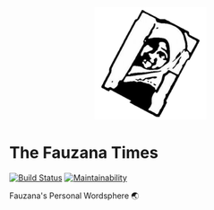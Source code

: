 <div align="center">
  <img src="static/logos/logo-1024.png" alt="Logo" width='200px' height='200px'/>
</div>

# The Fauzana Times

[![Build Status](https://travis-ci.org/fauzana/fauzana.com.svg?branch=dev)](https://travis-ci.org/fauzana/fauzana.com)
[![Maintainability](https://api.codeclimate.com/v1/badges/b997b5a42272e866683d/maintainability)](https://codeclimate.com/github/fauzana/fauzana.com/maintainability)

Fauzana's Personal Wordsphere 🌏
